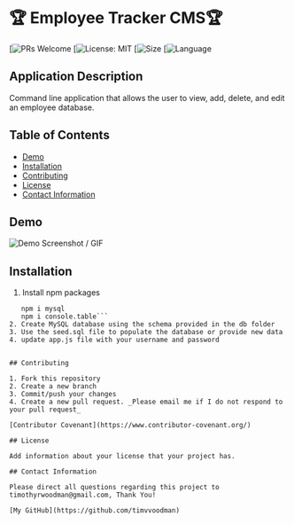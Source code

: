 
# 🏆 Employee Tracker CMS🏆

[![PRs Welcome](https://img.shields.io/badge/PRs-welcome-brightgreen.svg?style=flat-square)
[![License: MIT](https://img.shields.io/badge/License-MIT-blue.svg)
[![Size](https://img.shields.io/github/repo-size/timvvoodman/Employee-Tracker-CMS)
[![Language](https://img.shields.io/github/languages/top/timvvoodman/Employee-Tracker-CMS)


## Application Description

Command line application that allows the user to view, add, delete, and edit an employee database.

## Table of Contents

- [Demo](#demo)
- [Installation](#installation)
- [Contributing](#contributing)
- [License](#license)
- [Contact Information](#contact-information)

## Demo

![Demo Screenshot / GIF](Link)  


## Installation
1. Install npm packages
```npm i inquirer  
   npm i mysql  
   npm i console.table```  
2. Create MySQL database using the schema provided in the db folder
3. Use the seed.sql file to populate the database or provide new data
4. update app.js file with your username and password


## Contributing

1. Fork this repository
2. Create a new branch
3. Commit/push your changes
4. Create a new pull request. _Please email me if I do not respond to your pull request_

[Contributor Covenant](https://www.contributor-covenant.org/)

## License

Add information about your license that your project has.

## Contact Information

Please direct all questions regarding this project to timothyrwoodman@gmail.com, Thank You!

[My GitHub](https://github.com/timvvoodman)